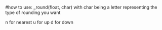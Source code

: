 #how to use:
_round(float, char) with char being a letter representing the type of rounding you want

n for nearest
u for up
d for down
